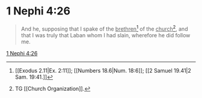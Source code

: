 # 1 Nephi 4:26

> And he, supposing that I spake of the <u>brethren</u>[^a] of the <u>church</u>[^b], and that I was truly that Laban whom I had slain, wherefore he did follow me.

[1 Nephi 4:26](https://www.churchofjesuschrist.org/study/scriptures/bofm/1-ne/4?lang=eng&id=p26#p26)


[^a]: [[Exodus 2.11|Ex. 2:11]]; [[Numbers 18.6|Num. 18:6]]; [[2 Samuel 19.41|2 Sam. 19:41.]]
[^b]: TG [[Church Organization]].
